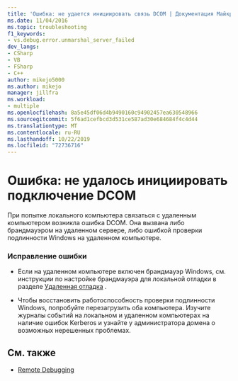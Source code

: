 ```yaml
---
title: 'Ошибка: не удается инициировать связь DCOM | Документация Майкрософт'
ms.date: 11/04/2016
ms.topic: troubleshooting
f1_keywords:
- vs.debug.error.unmarshal_server_failed
dev_langs:
- CSharp
- VB
- FSharp
- C++
author: mikejo5000
ms.author: mikejo
manager: jillfra
ms.workload:
- multiple
ms.openlocfilehash: 8a5e45df06d4b9490160c94902457ea630548966
ms.sourcegitcommit: 5f6ad1cefbcd3d531ce587ad30e684684f4c4d44
ms.translationtype: MT
ms.contentlocale: ru-RU
ms.lasthandoff: 10/22/2019
ms.locfileid: "72736716"
---
```

# <a name="error-unable-to-initiate-dcom-communication"></a>Ошибка: не удалось инициировать подключение DCOM
При попытке локального компьютера связаться с удаленным компьютером возникла ошибка DCOM. Она вызвана либо брандмауэром на удаленном сервере, либо ошибкой проверки подлинности Windows на удаленном компьютере.

### <a name="to-correct-this-error"></a>Исправление ошибки

- Если на удаленном компьютере включен брандмауэр Windows, см. инструкции по настройке брандмауэра для локальной отладки в разделе [Удаленная отладка](../debugger/remote-debugging.md) .

- Чтобы восстановить работоспособность проверки подлинности Windows, попробуйте перезагрузить оба компьютера. Изучите журналы событий на локальном и удаленном компьютерах на наличие ошибок Kerberos и узнайте у администратора домена о возможных нерешенных проблемах.

## <a name="see-also"></a>См. также
- [Remote Debugging](../debugger/remote-debugging.md)